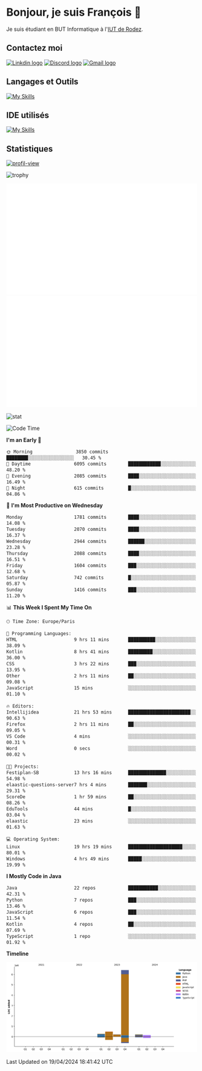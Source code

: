 # Bonjour, je suis François 👋

Je suis étudiant en BUT Informatique à l'[IUT de Rodez](https://iut-rodez.fr).

## Contactez moi

<p>
<a href="https://www.linkedin.com/in/fran%C3%A7ois-de-saint-palais-00985327a/" target="blank"><img src="https://img.shields.io/badge/LinkedIn-0077B5?style=for-the-badge&logo=linkedin&logoColor=white" alt="Linkdin logo"/></a>
<a href="https://discord.gg/francis389" target="blank"><img src="https://img.shields.io/badge/Discord-7289DA?style=for-the-badge&logo=discord&logoColor=white" alt="Discord logo" /></a>
<a href="mailto:francois-sp@gmx.fr" target="blank"><img src="https://img.shields.io/badge/Gmail-D14836?style=for-the-badge&logo=gmail&logoColor=white" alt="Gmail logo"/></a> 
</p>

## Langages et Outils

[![My Skills](https://skillicons.dev/icons?i=java,py,kotlin,spring,git,html,css,sass,vue,angular,react,bootstrap,js,jquery,ts,php,mysql,sqlite,grafana,linux,windows,figma,postman)](https://skillicons.dev)

## IDE utilisés

[![My Skills](https://skillicons.dev/icons?i=idea,phpstorm,pycharm,androidstudio,vscode,webstorm,eclipse)](https://skillicons.dev)

## Statistiques

[![profil-view](https://komarev.com/ghpvc/?username=francois389&label=Profile%20views&color=0e75b6&style=flat)](https://github.com/ryo-ma/github-profile-trophy)

![trophy](https://github-profile-trophy.vercel.app/?username=Francois389&theme=onedark&column=-1)

![top-lang](https://raw.githubusercontent.com/Francois389/github-stat/master/generated/languages.svg#gh-dark-mode-only)
![](https://raw.githubusercontent.com/Francois389/github-stat/master/generated/overview.svg#gh-dark-mode-only)

![stat](https://github-readme-stats.vercel.app/api?username=francois389&show_icons=true&locale=fr&theme=onedark)

<!--START_SECTION:waka-->
![Code Time](http://img.shields.io/badge/Code%20Time-157%20hrs%2051%20mins-blue)

**I'm an Early 🐤** 

```text
🌞 Morning                3850 commits        ████████░░░░░░░░░░░░░░░░░   30.45 % 
🌆 Daytime                6095 commits        ████████████░░░░░░░░░░░░░   48.20 % 
🌃 Evening                2085 commits        ████░░░░░░░░░░░░░░░░░░░░░   16.49 % 
🌙 Night                  615 commits         █░░░░░░░░░░░░░░░░░░░░░░░░   04.86 % 
```
📅 **I'm Most Productive on Wednesday** 

```text
Monday                   1781 commits        ████░░░░░░░░░░░░░░░░░░░░░   14.08 % 
Tuesday                  2070 commits        ████░░░░░░░░░░░░░░░░░░░░░   16.37 % 
Wednesday                2944 commits        ██████░░░░░░░░░░░░░░░░░░░   23.28 % 
Thursday                 2088 commits        ████░░░░░░░░░░░░░░░░░░░░░   16.51 % 
Friday                   1604 commits        ███░░░░░░░░░░░░░░░░░░░░░░   12.68 % 
Saturday                 742 commits         █░░░░░░░░░░░░░░░░░░░░░░░░   05.87 % 
Sunday                   1416 commits        ███░░░░░░░░░░░░░░░░░░░░░░   11.20 % 
```


📊 **This Week I Spent My Time On** 

```text
🕑︎ Time Zone: Europe/Paris

💬 Programming Languages: 
HTML                     9 hrs 11 mins       ██████████░░░░░░░░░░░░░░░   38.09 % 
Kotlin                   8 hrs 41 mins       █████████░░░░░░░░░░░░░░░░   36.00 % 
CSS                      3 hrs 22 mins       ███░░░░░░░░░░░░░░░░░░░░░░   13.95 % 
Other                    2 hrs 11 mins       ██░░░░░░░░░░░░░░░░░░░░░░░   09.08 % 
JavaScript               15 mins             ░░░░░░░░░░░░░░░░░░░░░░░░░   01.10 % 

🔥 Editors: 
Intellijidea             21 hrs 53 mins      ███████████████████████░░   90.63 % 
Firefox                  2 hrs 11 mins       ██░░░░░░░░░░░░░░░░░░░░░░░   09.05 % 
VS Code                  4 mins              ░░░░░░░░░░░░░░░░░░░░░░░░░   00.31 % 
Word                     0 secs              ░░░░░░░░░░░░░░░░░░░░░░░░░   00.02 % 

🐱‍💻 Projects: 
Festiplan-SB             13 hrs 16 mins      ██████████████░░░░░░░░░░░   54.98 % 
elaastic-questions-server7 hrs 4 mins        ███████░░░░░░░░░░░░░░░░░░   29.31 % 
ScoreDe                  1 hr 59 mins        ██░░░░░░░░░░░░░░░░░░░░░░░   08.26 % 
EduTools                 44 mins             █░░░░░░░░░░░░░░░░░░░░░░░░   03.04 % 
elaastic                 23 mins             ░░░░░░░░░░░░░░░░░░░░░░░░░   01.63 % 

💻 Operating System: 
Linux                    19 hrs 19 mins      ████████████████████░░░░░   80.01 % 
Windows                  4 hrs 49 mins       █████░░░░░░░░░░░░░░░░░░░░   19.99 % 
```

**I Mostly Code in Java** 

```text
Java                     22 repos            ███████████░░░░░░░░░░░░░░   42.31 % 
Python                   7 repos             ███░░░░░░░░░░░░░░░░░░░░░░   13.46 % 
JavaScript               6 repos             ███░░░░░░░░░░░░░░░░░░░░░░   11.54 % 
Kotlin                   4 repos             ██░░░░░░░░░░░░░░░░░░░░░░░   07.69 % 
TypeScript               1 repo              ░░░░░░░░░░░░░░░░░░░░░░░░░   01.92 % 
```



**Timeline**

![Lines of Code chart](https://raw.githubusercontent.com/Francois389/Francois389/main/assets/bar_graph.png)


 Last Updated on 19/04/2024 18:41:42 UTC
<!--END_SECTION:waka-->
